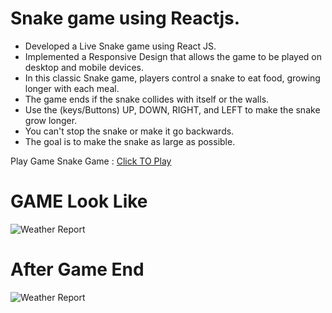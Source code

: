 # Snake game using Reactjs.



- Developed a Live Snake game using React JS.
- Implemented a Responsive Design that allows the game to be played on desktop and mobile devices.
- In this classic Snake game, players control a snake to eat food, growing longer with each meal.
- The game ends if the snake collides with itself or the walls.
- Use the (keys/Buttons) UP, DOWN, RIGHT, and LEFT to make the snake grow longer.
- You can't stop the snake or make it go backwards.
- The goal is to make the snake as large as possible.

Play Game Snake Game : [Click TO Play](https://rdinesh1667.github.io/snake-game-using-react) <br>

# GAME Look Like<br>
![Weather Report](https://raw.github.com/Rdinesh1667/snake-game-using-react/master/src/images/snake-img-1.png) <br>

# After Game End <br>
![Weather Report](https://raw.github.com/Rdinesh1667/snake-game-using-react/master/src/images/snake-img-2.png) <br>
